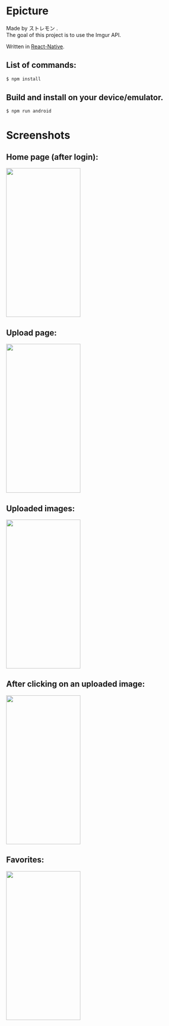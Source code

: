 # Epicture

Made by ストレモン .<br>
The goal of this project is to use the Imgur API.<br>

Written in [React-Native](https://reactnative.dev/).

## List of commands:

```sh
$ npm install
```
## Build and install on your device/emulator.

```sh
$ npm run android
```

# Screenshots
## Home page (after login):
<img src="https://i.imgur.com/omAHyPD.jpg" width="200" height="400"><br>

## Upload page:
<img src="https://i.imgur.com/U75Bd66.jpg" width="200" height="400"><br>

## Uploaded images:
<img src="https://i.imgur.com/S7nT97r.jpg" width="200" height="400"><br>

## After clicking on an uploaded image:
<img src="https://i.imgur.com/lBXTMHc.jpg" width="200" height="400"><br>

## Favorites:
<img src="https://i.imgur.com/6uR6uir.jpg" width="200" height="400"><br>
